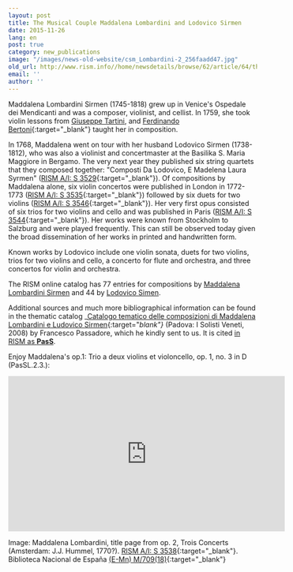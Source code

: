 ```yaml
---
layout: post
title: The Musical Couple Maddalena Lombardini and Lodovico Sirmen
date: 2015-11-26
lang: en
post: true
category: new_publications
image: "/images/news-old-website/csm_Lombardini-2_256faadd47.jpg"
old_url: http://www.rism.info//home/newsdetails/browse/62/article/64/the-musical-couple-maddalena-lombardini-and-lodovico-sirmen.html
email: ''
author: ''
---
```



Maddalena Lombardini Sirmen (1745-1818) grew up in Venice's Ospedale dei Mendicanti and was a composer, violinist, and cellist. In 1759, she took violin lessons from [Giuseppe Tartini](https://opac.rism.info/search?View=rism&author=Giuseppe+Tartini "external-link-new-window"), and [Ferdinando Bertoni](https://opac.rism.info/search?View=rism&author=Ferdinando+Bertoni){:target="_blank"} taught her in composition.

In 1768, Maddalena went on tour with her husband Lodovico Sirmen (1738-1812), who was also a violinist and concertmaster at the Basilika S. Maria Maggiore in Bergamo. The very next year they published six string quartets that they composed together: "Composti Da Lodovico, E Madelena Laura Syrmen" ([RISM A/I: S 3529](https://opac.rism.info/search?id=00000990059887){:target="_blank"}). Of compositions by Maddalena alone, six violin concertos were published in London in 1772-1773 ([RISM A/I: S 3535](https://opac.rism.info/search?id=00000990059893){:target="_blank"}) followed by six duets for two violins ([RISM A/I: S 3546](https://opac.rism.info/search?id=00000990059904){:target="_blank"}). Her very first opus consisted of six trios for two violins and cello and was published in Paris ([RISM A/I: S 3544](https://opac.rism.info/search?id=00000990059902){:target="_blank"}). Her works were known from Stockholm to Salzburg and were played frequently. This can still be observed today given the broad dissemination of her works in printed and handwritten form.

Known works by Lodovico include one violin sonata, duets for two violins, trios for two violins and cello, a concerto for flute and orchestra, and three concertos for violin and orchestra.

The RISM online catalog has 77 entries for compositions by [Maddalena Lombardini Sirmen](https://opac.rism.info/search?View=rism&author=maddalena+laura+syrmen "external-link-new-window") and 44 by [Lodovico Simen](https://opac.rism.info/search?View=rism&author=lodovico+maria+gaspar+syrmen "external-link-new-window").

Additional sources and much more bibliographical information can be found in the thematic catalog _[Catalogo tematico delle composizioni di Maddalena Lombardini e Ludovico Sirmen](http://www.solistiveneti.it/home.php?lang=Eng&home=s&news=s&tp=claudioscimone&file=edizioni.php){:target="_blank"}_ (Padova: I Solisti Veneti, 2008) by Francesco Passadore, which he kindly sent to us. It is cited [in RISM as **PasS**](https://opac.rism.info/search?View=rism&q=PasS&author=syrmen "external-link-new-window").

Enjoy Maddalena's op.1: Trio a deux violins et violoncello, op. 1, no. 3 in D (PasSL.2.3.):

<iframe width="560" height="315" src="https://www.youtube.com/embed/ovKfheo1vzM" frameborder="0" allowfullscreen></iframe>



Image: Maddalena Lombardini, title page from op. 2, Trois Concerts (Amsterdam: J.J. Hummel, 1770?). [RISM A/I: S 3538](https://opac.rism.info/search?id=00000990059896){:target="_blank"}. Biblioteca Nacional de España [(E-Mn) M/709(18)](http://bdh-rd.bne.es/viewer.vm?id=0000009725&page=1){:target="_blank"}




